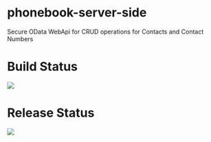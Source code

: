 # phonebook-server-side

Secure OData WebApi for CRUD operations for Contacts and Contact Numbers

# Build Status

[<img src="https://tejsidhu.visualstudio.com/_apis/public/build/definitions/129053fe-9356-4dc7-8317-d8c82db2eb2c/2/badge"/>](https://tejsidhu.visualstudio.com/PhoneBook/_build/index?definitionId=2)

# Release Status

<img src="https://rmprodweu1.vsrm.visualstudio.com/A8b8d2b90-b2c7-472f-b373-aa49ab256142/_apis/public/Release/badge/129053fe-9356-4dc7-8317-d8c82db2eb2c/2/2"/>
